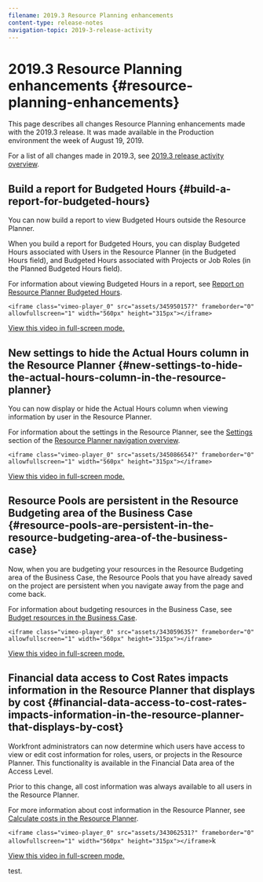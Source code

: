 ```yaml
---
filename: 2019.3 Resource Planning enhancements
content-type: release-notes
navigation-topic: 2019-3-release-activity
---
```




# 2019.3 Resource Planning enhancements {#resource-planning-enhancements}

This page describes all changes Resource Planning enhancements made with the 2019.3 release. It was made available in the Production environment the week of August 19, 2019.


For a list of all changes made in 2019.3, see [2019.3 release activity overview](2019.3-release-activity-overview.md).


## Build a report for Budgeted Hours {#build-a-report-for-budgeted-hours}

You can now build a report to view Budgeted Hours outside the Resource Planner.


When you build a report for Budgeted Hours, you can display Budgeted Hours associated with Users in the Resource Planner (in the Budgeted Hours field), and Budgeted Hours associated with Projects or Job Roles (in the Planned Budgeted Hours field).


For information about viewing Budgeted Hours in a report, see [Report on Resource Planner Budgeted Hours](report-on-budgeted-hours.md).


`<iframe class="vimeo-player_0" src="assets/345950157?" frameborder="0" allowfullscreen="1" width="560px" height="315px"></iframe>` 


[View this video in full-screen mode.](https://vimeo.com/345950157/da79f3089f) 


## New settings to hide the Actual Hours column in the Resource Planner {#new-settings-to-hide-the-actual-hours-column-in-the-resource-planner}

You can now display or hide the Actual Hours column when viewing information by user in the Resource Planner.


For information about the settings in the Resource Planner, see the [Settings](resource-planner-navigation.md#settings) section of the [Resource Planner navigation overview](resource-planner-navigation.md).


`<iframe class="vimeo-player_0" src="assets/345086654?" frameborder="0" allowfullscreen="1" width="560px" height="315px"></iframe>` 


[View this video in full-screen mode.](https://vimeo.com/345086654/638dfae250) 


## Resource Pools are persistent in the Resource Budgeting area of the Business Case {#resource-pools-are-persistent-in-the-resource-budgeting-area-of-the-business-case}

Now, when you are budgeting your resources in the Resource Budgeting area of the Business Case, the Resource Pools that you have already saved on the project are persistent when you navigate away from the page and come back.


For information about budgeting resources in the Business Case, see [Budget resources in the Business Case](budget-resources-in-business-case.md).


`<iframe class="vimeo-player_0" src="assets/343059635?" frameborder="0" allowfullscreen="1" width="560px" height="315px"></iframe>` 


[View this video in full-screen mode.](https://vimeo.com/343059635/c66c6c286f) 


## Financial data access to Cost Rates impacts information in the Resource Planner that displays by cost {#financial-data-access-to-cost-rates-impacts-information-in-the-resource-planner-that-displays-by-cost}

Workfront administrators can now determine which users have access to view or edit cost information for roles, users, or projects in the Resource Planner. This functionality is available in the Financial Data area of the Access Level.


Prior to this change, all cost information was always available to all users in the Resource Planner.


For more information about cost information in the Resource Planner, see [Calculate costs in the Resource Planner](calculate-costs-resource-planner.md).


`<iframe class="vimeo-player_0" src="assets/343062531?" frameborder="0" allowfullscreen="1" width="560px" height="315px"></iframe>`k


[View this video in full-screen mode.](https://vimeo.com/343062531/2badc48854) 


test.
